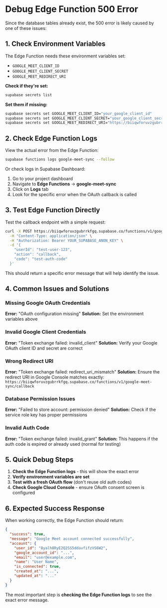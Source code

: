 # Debug Edge Function 500 Error

Since the database tables already exist, the 500 error is likely caused by one of these issues:

## 1. Check Environment Variables

The Edge Function needs these environment variables set:
- `GOOGLE_MEET_CLIENT_ID`
- `GOOGLE_MEET_CLIENT_SECRET`
- `GOOGLE_MEET_REDIRECT_URI`

**Check if they're set:**
```bash
supabase secrets list
```

**Set them if missing:**
```bash
supabase secrets set GOOGLE_MEET_CLIENT_ID="your_google_client_id"
supabase secrets set GOOGLE_MEET_CLIENT_SECRET="your_google_client_secret"
supabase secrets set GOOGLE_MEET_REDIRECT_URI="https://biiqwforuvzgubrrkfgq.supabase.co/functions/v1/google-meet-sync/callback"
```

## 2. Check Edge Function Logs

View the actual error from the Edge Function:
```bash
supabase functions logs google-meet-sync --follow
```

Or check logs in Supabase Dashboard:
1. Go to your project dashboard
2. Navigate to **Edge Functions** → **google-meet-sync**
3. Click on **Logs** tab
4. Look for the specific error when the OAuth callback is called

## 3. Test Edge Function Directly

Test the callback endpoint with a simple request:

```bash
curl -X POST https://biiqwforuvzgubrrkfgq.supabase.co/functions/v1/google-meet-sync \
  -H "Content-Type: application/json" \
  -H "Authorization: Bearer YOUR_SUPABASE_ANON_KEY" \
  -d '{
    "userId": "test-user-123",
    "action": "callback",
    "code": "test-auth-code"
  }'
```

This should return a specific error message that will help identify the issue.

## 4. Common Issues and Solutions

### Missing Google OAuth Credentials
**Error:** "OAuth configuration missing"
**Solution:** Set the environment variables above

### Invalid Google Client Credentials
**Error:** "Token exchange failed: invalid_client"
**Solution:** Verify your Google OAuth client ID and secret are correct

### Wrong Redirect URI
**Error:** "Token exchange failed: redirect_uri_mismatch"
**Solution:** Ensure the redirect URI in Google Console matches exactly:
`https://biiqwforuvzgubrrkfgq.supabase.co/functions/v1/google-meet-sync/callback`

### Database Permission Issues
**Error:** "Failed to store account: permission denied"
**Solution:** Check if the service role key has proper permissions

### Invalid Auth Code
**Error:** "Token exchange failed: invalid_grant"
**Solution:** This happens if the auth code is expired or already used (normal for testing)

## 5. Quick Debug Steps

1. **Check the Edge Function logs** - this will show the exact error
2. **Verify environment variables are set**
3. **Test with a fresh OAuth flow** (don't reuse old auth codes)
4. **Check Google Cloud Console** - ensure OAuth consent screen is configured

## 6. Expected Success Response

When working correctly, the Edge Function should return:
```json
{
  "success": true,
  "message": "Google Meet account connected successfully",
  "account": {
    "user_id": "8yalh8RyE2Q2SS5ddavfifzVS6W2",
    "google_account_id": "...",
    "email": "user@example.com",
    "name": "User Name",
    "is_connected": true,
    "created_at": "...",
    "updated_at": "..."
  }
}
```

The most important step is **checking the Edge Function logs** to see the exact error message.
